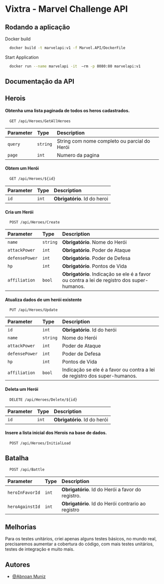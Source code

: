 
# Vixtra - Marvel Challenge API






## Rodando a aplicação


Docker build

```bash
  docker build -t marvelapi:v1 -f Marvel.API/DockerFile
```

Start Application

```bash
  docker run --name marvelapi -it  —rm -p 8080:80 marvelapi:v1
```


## Documentação da API

## Herois

#### Obtenha uma lista paginada de todos os heros cadastrados. 

```http
  GET /api/Heroes/GetAllHeroes
```

| Parameter   | Type       | Description                         |
| :---------- | :--------- | :---------------------------------- |
| `query` | `string` | String com nome completo ou parcial do Herói  |
| `page` | `int` |  Numero da pagina |


#### Obtem um Herói

```http
  GET /api/Heroes/${id}
```

| Parameter   | Type       | Description                         |
| :---------- | :--------- | :------------------------------------------ |
| `id`      | `int` | **Obrigatório**. Id do heroi |

#### Cria um Herói

```http
  POST /api/Heroes/Create
```

| Parameter   | Type       | Description                         |
| :---------- | :--------- | :------------------------------------------ |
| `name`      | `string` | **Obrigatório**. Nome do Herói |
| `attackPower`      | `int` | **Obrigatório**. Poder de Ataque  |
| `defensePower`      | `int` | **Obrigatório**. Poder de Defesa  |
| `hp`      | `int` | **Obrigatório**. Pontos de Vida  |
| `affiliation`      | `bool` | **Obrigatório**. Indicação se ele é a favor ou contra a lei de registro dos super-humanos.|


#### Atualiza dados de um herói existente

```http
  PUT /api/Heroes/Update
```

| Parameter   | Type       | Description                         |
| :---------- | :--------- | :------------------------------------------ |
| `id`      | `int` | **Obrigatório**. Id do herói|
| `name`      | `string` | Nome do Herói |
| `attackPower`      | `int` |  Poder de Ataque  |
| `defensePower`      | `int` | Poder de Defesa  |
| `hp`      | `int` | Pontos de Vida  |
| `affiliation`      | `bool` | Indicação se ele é a favor ou contra a lei de registro dos super-humanos.|

#### Deleta um Herói

```http
  DELETE /api/Heroes/Delete/${id}
```

| Parameter   | Type       | Description                         |
| :---------- | :--------- | :------------------------------------------ |
| `id`      | `int` | **Obrigatório**. Id do herói|

#### Insere a lista inicial dos Herois na base de dados.

```http
  POST /api/Heroes/InitialLoad
```

## Batalha

```http
  POST /api/Battle
```

| Parameter   | Type       | Description                         |
| :---------- | :--------- | :---------------------------------- |
| `heroInFavorId` | `int` |  **Obrigatório**. Id do Herói a favor do registro.  |
| `heroAgainstId` | `int` |  **Obrigatório**. Id do Herói contrario ao registro |

## Melhorias

Para os testes unitários, criei apenas alguns testes básicos, no mundo real, precisaremos aumentar a cobertura do código, com mais testes unitários, testes de integração e muito mais.


## Autores

- [@Abnoan Muniz](https://github.com/Abnoan)

